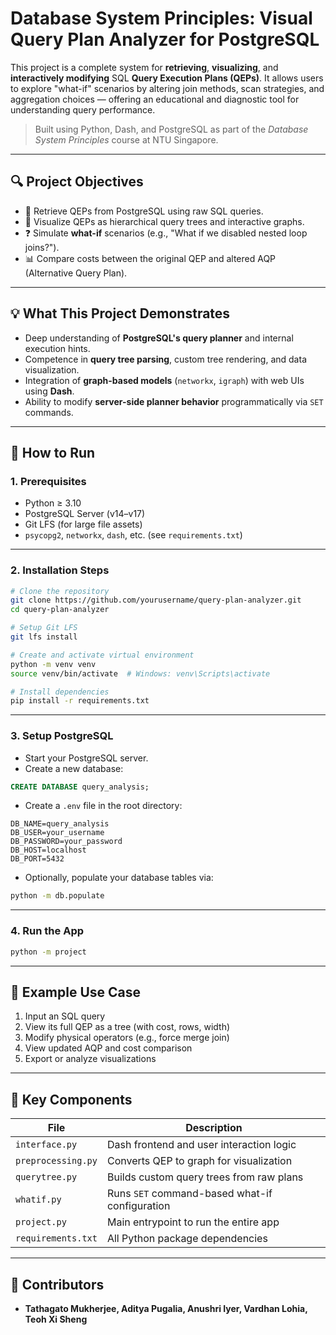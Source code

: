 # Database System Principles: Visual Query Plan Analyzer for PostgreSQL

This project is a complete system for **retrieving**, **visualizing**, and **interactively modifying** SQL **Query Execution Plans (QEPs)**. It allows users to explore "what-if" scenarios by altering join methods, scan strategies, and aggregation choices — offering an educational and diagnostic tool for understanding query performance.

> Built using Python, Dash, and PostgreSQL as part of the *Database System Principles* course at NTU Singapore.

---

## 🔍 Project Objectives

- 🔄 Retrieve QEPs from PostgreSQL using raw SQL queries.
- 🌲 Visualize QEPs as hierarchical query trees and interactive graphs.
- ❓ Simulate **what-if** scenarios (e.g., "What if we disabled nested loop joins?").
- 📊 Compare costs between the original QEP and altered AQP (Alternative Query Plan).

---

## 💡 What This Project Demonstrates

- Deep understanding of **PostgreSQL's query planner** and internal execution hints.
- Competence in **query tree parsing**, custom tree rendering, and data visualization.
- Integration of **graph-based models** (`networkx`, `igraph`) with web UIs using **Dash**.
- Ability to modify **server-side planner behavior** programmatically via `SET` commands.

---

## 🚀 How to Run

### 1. Prerequisites

- Python ≥ 3.10  
- PostgreSQL Server (v14–v17)  
- Git LFS (for large file assets)  
- `psycopg2`, `networkx`, `dash`, etc. (see `requirements.txt`)

---

### 2. Installation Steps

```bash
# Clone the repository
git clone https://github.com/yourusername/query-plan-analyzer.git
cd query-plan-analyzer

# Setup Git LFS
git lfs install

# Create and activate virtual environment
python -m venv venv
source venv/bin/activate  # Windows: venv\Scripts\activate

# Install dependencies
pip install -r requirements.txt
```

---

### 3. Setup PostgreSQL

- Start your PostgreSQL server.
- Create a new database:

```sql
CREATE DATABASE query_analysis;
```

- Create a `.env` file in the root directory:

```dotenv
DB_NAME=query_analysis
DB_USER=your_username
DB_PASSWORD=your_password
DB_HOST=localhost
DB_PORT=5432
```

- Optionally, populate your database tables via:

```bash
python -m db.populate
```

---

### 4. Run the App

```bash
python -m project
```

---

## 🧪 Example Use Case

1. Input an SQL query  
2. View its full QEP as a tree (with cost, rows, width)  
3. Modify physical operators (e.g., force merge join)  
4. View updated AQP and cost comparison  
5. Export or analyze visualizations

---

## 📁 Key Components

| File             | Description                                     |
|------------------|-------------------------------------------------|
| `interface.py`   | Dash frontend and user interaction logic        |
| `preprocessing.py` | Converts QEP to graph for visualization      |
| `querytree.py`   | Builds custom query trees from raw plans        |
| `whatif.py`      | Runs `SET` command-based what-if configuration  |
| `project.py`     | Main entrypoint to run the entire app           |
| `requirements.txt` | All Python package dependencies              |

---

## 🙋 Contributors

- **Tathagato Mukherjee, Aditya Pugalia, Anushri Iyer, Vardhan Lohia, Teoh Xi Sheng**  
